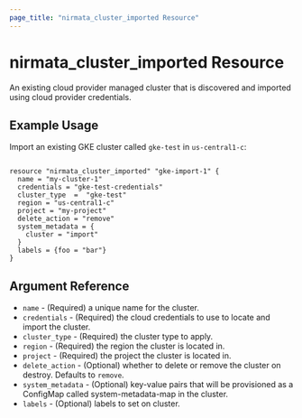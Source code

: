 ```yaml
---
page_title: "nirmata_cluster_imported Resource"
---
```


# nirmata_cluster_imported Resource

An existing cloud provider managed cluster that is discovered and imported using cloud provider credentials.

## Example Usage

Import an existing GKE cluster called `gke-test` in `us-central1-c`:

```hcl

resource "nirmata_cluster_imported" "gke-import-1" {
  name = "my-cluster-1"
  credentials = "gke-test-credentials"
  cluster_type  =  "gke-test"
  region = "us-central1-c"
  project = "my-project"
  delete_action = "remove"
  system_metadata = {
    cluster = "import"
  }
  labels = {foo = "bar"}
}

```

## Argument Reference

* `name` - (Required) a unique name for the cluster.
* `credentials` - (Required) the cloud credentials to use to locate and import the cluster.
* `cluster_type` - (Required) the cluster type to apply.
* `region` - (Required) the region the cluster is located in.
* `project` - (Required) the project the cluster is located in.
* `delete_action` - (Optional) whether to delete or remove the cluster on destroy. Defaults to `remove`.
* `system_metadata` - (Optional) key-value pairs that will be provisioned as a ConfigMap called system-metadata-map in the cluster.
* `labels` - (Optional) labels to set on  cluster.






